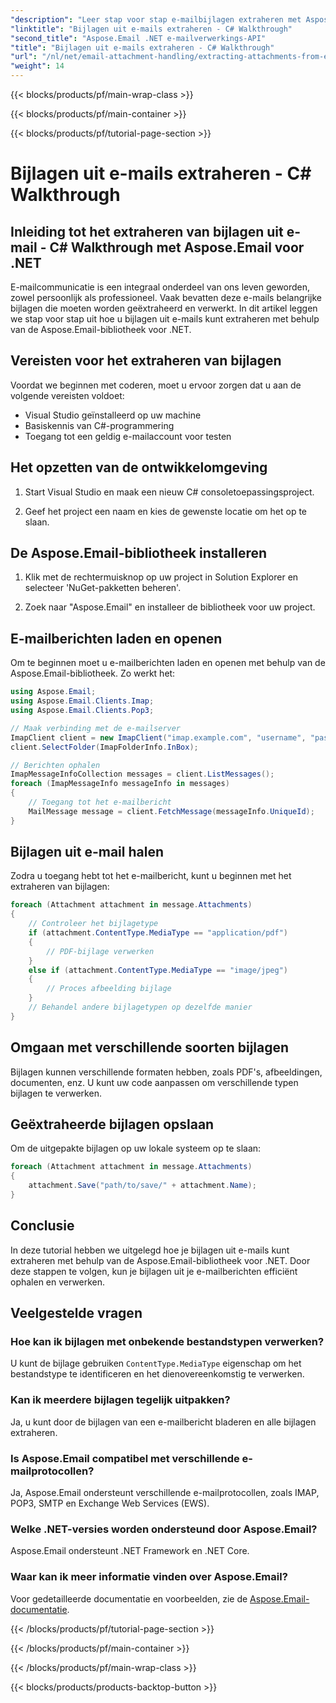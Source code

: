 ```yaml
---
"description": "Leer stap voor stap e-mailbijlagen extraheren met Aspose.Email voor .NET. Verwerk verschillende formaten en sla ze eenvoudig op."
"linktitle": "Bijlagen uit e-mails extraheren - C# Walkthrough"
"second_title": "Aspose.Email .NET e-mailverwerkings-API"
"title": "Bijlagen uit e-mails extraheren - C# Walkthrough"
"url": "/nl/net/email-attachment-handling/extracting-attachments-from-email-csharp-walkthrough/"
"weight": 14
---
```


{{< blocks/products/pf/main-wrap-class >}}

{{< blocks/products/pf/main-container >}}

{{< blocks/products/pf/tutorial-page-section >}}

# Bijlagen uit e-mails extraheren - C# Walkthrough


## Inleiding tot het extraheren van bijlagen uit e-mail - C# Walkthrough met Aspose.Email voor .NET

E-mailcommunicatie is een integraal onderdeel van ons leven geworden, zowel persoonlijk als professioneel. Vaak bevatten deze e-mails belangrijke bijlagen die moeten worden geëxtraheerd en verwerkt. In dit artikel leggen we stap voor stap uit hoe u bijlagen uit e-mails kunt extraheren met behulp van de Aspose.Email-bibliotheek voor .NET.

## Vereisten voor het extraheren van bijlagen

Voordat we beginnen met coderen, moet u ervoor zorgen dat u aan de volgende vereisten voldoet:

- Visual Studio geïnstalleerd op uw machine
- Basiskennis van C#-programmering
- Toegang tot een geldig e-mailaccount voor testen

## Het opzetten van de ontwikkelomgeving

1. Start Visual Studio en maak een nieuw C# consoletoepassingsproject.

2. Geef het project een naam en kies de gewenste locatie om het op te slaan.

## De Aspose.Email-bibliotheek installeren

1. Klik met de rechtermuisknop op uw project in Solution Explorer en selecteer 'NuGet-pakketten beheren'.

2. Zoek naar "Aspose.Email" en installeer de bibliotheek voor uw project.

## E-mailberichten laden en openen

Om te beginnen moet u e-mailberichten laden en openen met behulp van de Aspose.Email-bibliotheek. Zo werkt het:

```csharp
using Aspose.Email;
using Aspose.Email.Clients.Imap;
using Aspose.Email.Clients.Pop3;

// Maak verbinding met de e-mailserver
ImapClient client = new ImapClient("imap.example.com", "username", "password");
client.SelectFolder(ImapFolderInfo.InBox);

// Berichten ophalen
ImapMessageInfoCollection messages = client.ListMessages();
foreach (ImapMessageInfo messageInfo in messages)
{
    // Toegang tot het e-mailbericht
    MailMessage message = client.FetchMessage(messageInfo.UniqueId);
}
```

## Bijlagen uit e-mail halen

Zodra u toegang hebt tot het e-mailbericht, kunt u beginnen met het extraheren van bijlagen:

```csharp
foreach (Attachment attachment in message.Attachments)
{
    // Controleer het bijlagetype
    if (attachment.ContentType.MediaType == "application/pdf")
    {
        // PDF-bijlage verwerken
    }
    else if (attachment.ContentType.MediaType == "image/jpeg")
    {
        // Proces afbeelding bijlage
    }
    // Behandel andere bijlagetypen op dezelfde manier
}
```

## Omgaan met verschillende soorten bijlagen

Bijlagen kunnen verschillende formaten hebben, zoals PDF's, afbeeldingen, documenten, enz. U kunt uw code aanpassen om verschillende typen bijlagen te verwerken.

## Geëxtraheerde bijlagen opslaan

Om de uitgepakte bijlagen op uw lokale systeem op te slaan:

```csharp
foreach (Attachment attachment in message.Attachments)
{
    attachment.Save("path/to/save/" + attachment.Name);
}
```

## Conclusie

In deze tutorial hebben we uitgelegd hoe je bijlagen uit e-mails kunt extraheren met behulp van de Aspose.Email-bibliotheek voor .NET. Door deze stappen te volgen, kun je bijlagen uit je e-mailberichten efficiënt ophalen en verwerken.

## Veelgestelde vragen

### Hoe kan ik bijlagen met onbekende bestandstypen verwerken?

U kunt de bijlage gebruiken `ContentType.MediaType` eigenschap om het bestandstype te identificeren en het dienovereenkomstig te verwerken.

### Kan ik meerdere bijlagen tegelijk uitpakken?

Ja, u kunt door de bijlagen van een e-mailbericht bladeren en alle bijlagen extraheren.

### Is Aspose.Email compatibel met verschillende e-mailprotocollen?

Ja, Aspose.Email ondersteunt verschillende e-mailprotocollen, zoals IMAP, POP3, SMTP en Exchange Web Services (EWS).

### Welke .NET-versies worden ondersteund door Aspose.Email?

Aspose.Email ondersteunt .NET Framework en .NET Core.

### Waar kan ik meer informatie vinden over Aspose.Email?

Voor gedetailleerde documentatie en voorbeelden, zie de [Aspose.Email-documentatie](https://reference.aspose.com/email/net/).

{{< /blocks/products/pf/tutorial-page-section >}}

{{< /blocks/products/pf/main-container >}}

{{< /blocks/products/pf/main-wrap-class >}}

{{< blocks/products/products-backtop-button >}}